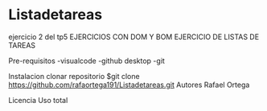 # Listadetareas
ejercicio 2 del tp5
EJERCICIOS CON DOM Y BOM
EJERCICIO DE LISTAS DE TAREAS


Pre-requisitos
-visualcode 
-github desktop
-git

Instalacion
 clonar repositorio
 $git clone https://github.com/rafaortega191/Listadetareas.git
Autores
Rafael Ortega

Licencia
Uso total